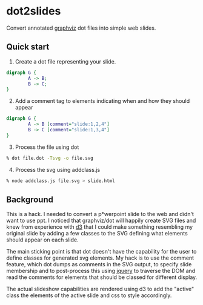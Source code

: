# dot2slides

Convert annotated [graphviz](http://www.graphviz.org/) dot files into
simple web slides.

## Quick start

1. Create a dot file representing your slide.

```dot
digraph G {
        A -> B;
        B -> C;
}
```

2. Add a comment tag to elements indicating when and how they should appear

```dot
digraph G {
        A -> B [comment="slide:1,2,4"]
        B -> C [comment="slide:1,3,4"]
}
```

3. Process the file using dot
```sh
% dot file.dot -Tsvg -o file.svg
```

4. Process the svg using addclass.js
```sh
% node addclass.js file.svg > slide.html
```

## Background

This is a hack.  I needed to convert a p*werpoint slide to the web and
didn't want to use ppt.  I noticed that graphviz/dot will happily create
SVG files and knew from experience with [d3](d3js.org) that I could make
something resembling my original slide by adding a few classes to the
SVG defining what elements should appear on each slide.

The main sticking point is that dot doesn't have the capability for the
user to define classes for generated svg elements.  My hack is to use
the comment feature, which dot dumps as comments in the SVG output, to
specify slide membership and to post-process this using
[jquery](https://npmjs.org/package/node-jquery) to traverse the DOM and
read the comments for elements that should be classed for different
display.

The actual slideshow capabilities are rendered using d3 to add the
"active" class the elements of the active slide and css to style
accordingly.

